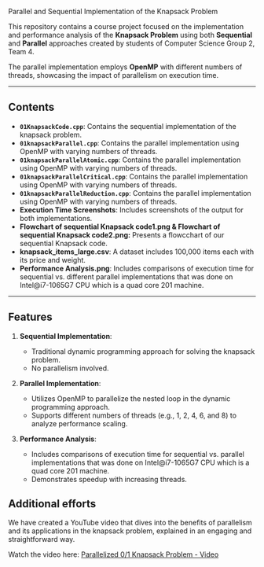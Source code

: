 Parallel and Sequential Implementation of the Knapsack Problem

This repository contains a course project focused on the implementation and performance analysis of the **Knapsack Problem** using both **Sequential** and **Parallel** approaches created by students of Computer Science Group 2, Team 4.

The parallel implementation employs **OpenMP** with different numbers of threads, showcasing the impact of parallelism on execution time.

---

## Contents
- **`01KnapsackCode.cpp`**: Contains the sequential implementation of the knapsack problem.
- **`01knapsackParallel.cpp`**: Contains the parallel implementation using OpenMP with varying numbers of threads.
- **`01knapsackParallelAtomic.cpp`**: Contains the parallel implementation using OpenMP with varying numbers of threads.
- **`01knapsackParallelCritical.cpp`**: Contains the parallel implementation using OpenMP with varying numbers of threads.
- **`01knapsackParallelReduction.cpp`**: Contains the parallel implementation using OpenMP with varying numbers of threads.
- **Execution Time Screenshots**: Includes screenshots of the output for both implementations.
- **Flowchart of sequential Knapsack code1.png & Flowchart of sequential Knapsack code2.png:** Presents a flowcchart of our sequential Knapsack code.
- **knapsack_items_large.csv**: A dataset includes 100,000 items each with its price and weight.   
- **Performance Analysis.png**: Includes comparisons of execution time for sequential vs. different parallel implementations that was done on Intel@i7-1065G7 CPU which is a quad core 201 machine.



---

## Features
1. **Sequential Implementation**:
   - Traditional dynamic programming approach for solving the knapsack problem.
   - No parallelism involved.

2. **Parallel Implementation**:
   - Utilizes OpenMP to parallelize the nested loop in the dynamic programming approach.
   - Supports different numbers of threads (e.g., 1, 2, 4, 6, and 8) to analyze performance scaling.

3. **Performance Analysis**:
   - Includes comparisons of execution time for sequential vs. parallel implementations that was done on Intel@i7-1065G7 CPU which is a quad core 201
machine.
   - Demonstrates speedup with increasing threads.
  
## Additional efforts 
We have created a YouTube video that dives into the benefits of parallelism and its applications in the knapsack problem, explained in an engaging and straightforward way.

Watch the video here: [Parallelized 0/1 Knapsack Problem - Video](https://youtu.be/WFLeM5VRa8c?si=Ul-e55p2FkE96ZKe)

